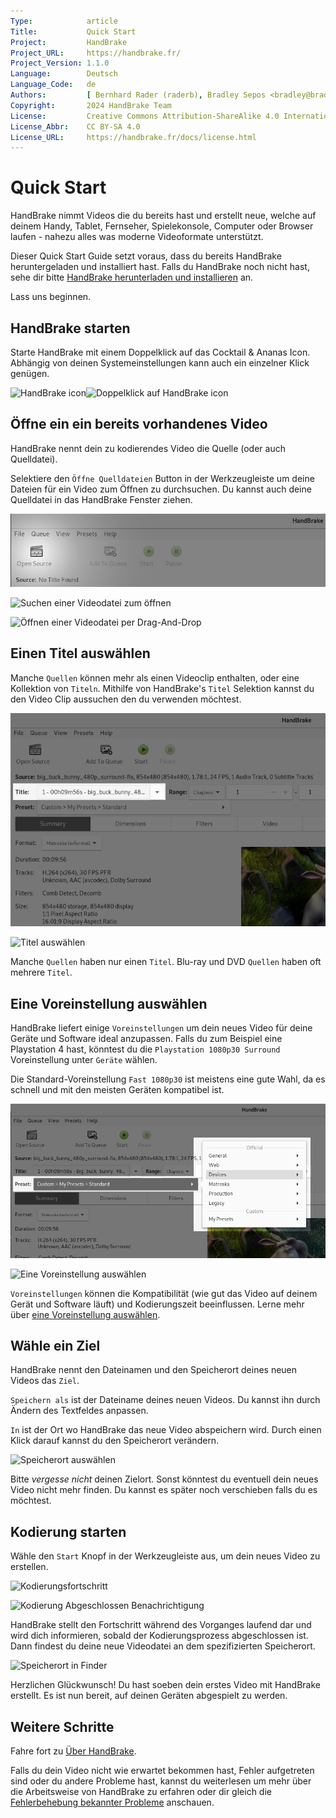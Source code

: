 ```yaml
---
Type:            article
Title:           Quick Start
Project:         HandBrake
Project_URL:     https://handbrake.fr/
Project_Version: 1.1.0
Language:        Deutsch
Language_Code:   de
Authors:         [ Bernhard Rader (raderb), Bradley Sepos <bradley@bradleysepos.com> (BradleyS) ]
Copyright:       2024 HandBrake Team
License:         Creative Commons Attribution-ShareAlike 4.0 International
License_Abbr:    CC BY-SA 4.0
License_URL:     https://handbrake.fr/docs/license.html
---
```


Quick Start
===========

HandBrake nimmt Videos die du bereits hast und erstellt neue, welche auf deinem Handy, Tablet, Fernseher, Spielekonsole, Computer oder Browser laufen - nahezu alles was moderne Videoformate unterstützt.

Dieser Quick Start Guide setzt voraus, dass du bereits HandBrake heruntergeladen und installiert hast. Falls du HandBrake noch nicht hast, sehe dir bitte [HandBrake herunterladen und installieren](../get-handbrake/download-and-install.html) an.

Lass uns beginnen.

## HandBrake starten

Starte HandBrake mit einem Doppelklick auf das Cocktail & Ananas Icon. Abhängig von deinen Systemeinstellungen kann auch ein einzelner Klick genügen.

![HandBrake icon](../../../en/images/icon-1.1.0.png)![Doppelklick auf HandBrake icon](../../../en/images/icon-click-1.1.0.gif)

## Öffne ein ein bereits vorhandenes Video

HandBrake nennt dein zu kodierendes Video die Quelle (oder auch Quelldatei).

Selektiere den `Öffne Quelldateien` Button in der Werkzeugleiste um deine Dateien für ein Video zum Öffnen zu durchsuchen. Du kannst auch deine Quelldatei in das HandBrake Fenster ziehen.

<!-- .system-linux -->

![Suchen einer Videodatei zum öffnen](../../../en/images/linux/open-source.png "Der Öffne Quelldateien Dialog ermöglicht es dir, deine Dateien nach einem Video zum Öffnen zu durchsuchen")

<!-- /.system-linux -->
<!-- .system-macos -->

![Suchen einer Videodatei zum öffnen](../../../en/images/mac/open-source-dialog-1.1.0.png "Der Öffne Quelldateien Dialog erlaubt es dir deine Dateien nach einem Video zum Öffnen zu durchsuchen")

![Öffnen einer Videodatei per Drag-And-Drop](../../../en/images/mac/open-source-drag-drop-1.1.0.png "Zusätzlich zum Öffne Quelldateien Dialog kannst du auch ein Video öffnen indem du es in das HandBrake Fenster ziehst.")

<!-- /.system-macos -->
<!-- .system-windows -->

<!-- TODO: Windows figures. -->

<!-- /.system-windows -->

## Einen Titel auswählen

Manche `Quellen` können mehr als einen Videoclip enthalten, oder eine Kollektion von `Titeln`. Mithilfe von HandBrake's `Titel` Selektion kannst du den Video Clip aussuchen den du verwenden möchtest.

<!-- .system-linux -->

![Titel auswählen](../../../en/images/linux/title-selection.png "Auswählen des zu verwendenden Videoclips")

<!-- /.system-linux -->
<!-- .system-macos -->

![Titel auswählen](../../../en/images/mac/title-selection-1.1.0.png "Auswählen des zu verwendenden Videoclips")

<!-- /.system-macos -->
<!-- .system-windows -->

<!-- TODO: Windows figures. -->

<!-- /.system-windows -->

Manche `Quellen` haben nur einen `Titel`. Blu-ray und DVD `Quellen` haben oft mehrere `Titel`.

## Eine Voreinstellung auswählen

HandBrake liefert einige `Voreinstellungen` um dein neues Video für deine Geräte und Software ideal anzupassen. Falls du zum Beispiel eine Playstation 4 hast, könntest du die `Playstation 1080p30 Surround` Voreinstellung unter `Geräte` wählen.

Die Standard-Voreinstellung `Fast 1080p30` ist meistens eine gute Wahl, da es schnell und mit den meisten Geräten kompatibel ist.

<!-- .system-linux -->

![Eine Voreinstellung auswählen](../../../en/images/linux/preset-selection.png "Voreinstellung sind Ein-Klick Einstellungen die dir Zeit sparen und dir dabei helfen, auf die Gerätekompatibilität zu achten.")

<!-- /.system-linux -->
<!-- .system-macos -->

![Eine Voreinstellung auswählen](../../../en/images/mac/preset-selection-1.1.0.png "Voreinstellung sind Ein-Klick Einstellungen die dir Zeit sparen und dir dabei helfen, auf die Gerätekompatibilität zu achten.")

<!-- /.system-macos -->
<!-- .system-windows -->

<!-- TODO: Windows figures. -->

<!-- /.system-windows -->

`Voreinstellungen` können die Kompatibilität (wie gut das Video auf deinem Gerät und Software läuft) und Kodierungszeit beeinflussen. Lerne mehr über [eine Voreinstellung auswählen](../workflow/select-preset.html).

## Wähle ein Ziel

HandBrake nennt den Dateinamen und den Speicherort deines neuen Videos das `Ziel`.

`Speichern als` ist der Dateiname deines neuen Videos. Du kannst ihn durch Ändern des Textfeldes anpassen.

`In` ist der Ort wo HandBrake das neue Video abspeichern wird. Durch einen Klick darauf kannst du den Speicherort verändern.

<!-- .system-linux -->

<!-- TODO: Linux figures. -->

<!-- /.system-linux -->
<!-- .system-macos -->

![Speicherort auswählen](../../../en/images/mac/destination-field-1.1.0.png "Der Speicherort gibt an, wo HandBrake dein neues Video ablegen wird.")

<!-- /.system-macos -->
<!-- .system-windows -->

<!-- TODO: Windows figures. -->

<!-- /.system-windows -->

Bitte *vergesse nicht* deinen Zielort. Sonst könntest du eventuell dein neues Video nicht mehr finden. Du kannst es später noch verschieben falls du es möchtest.

## Kodierung starten

Wähle den `Start` Knopf in der Werkzeugleiste aus, um dein neues Video zu erstellen.

<!-- .system-linux -->

<!-- TODO: Linux figures. -->

<!-- /.system-linux -->
<!-- .system-macos -->

![Kodierungsfortschritt](../../../en/images/mac/encode-progress-1.1.0.png "HandBrake stellt den Fortschritt während dem Kodieren dar.")

![Kodierung Abgeschlossen Benachrichtigung](../../../en/images/mac/encode-complete-1.1.0.png "HandBrake benachrichtigt wenn es mit dem Kodieren fertig ist.")

<!-- /.system-macos -->

HandBrake stellt den Fortschritt während des Vorganges laufend dar und wird dich informieren, sobald der Kodierungsprozess abgeschlossen ist. Dann findest du deine neue Videodatei an dem spezifizierten Speicherort.

<!-- .system-macos -->

![Speicherort in Finder](../../../en/images/mac/destination-finder-1.1.0.png "Dein Video liegt in dem von dir angegebenen Speicherort.")

<!-- /.system-macos -->
<!-- .system-windows -->

<!-- TODO: Windows figures. -->

<!-- /.system-windows -->

Herzlichen Glückwunsch! Du hast soeben dein erstes Video mit HandBrake erstellt. Es ist nun bereit, auf deinen Geräten abgespielt zu werden.

<!-- .continue -->

## Weitere Schritte

<!-- .success -->

Fahre fort zu [Über HandBrake](about.html).

<!-- /.success -->
<!-- .fail -->

Falls du dein Video nicht wie erwartet bekommen hast, Fehler aufgetreten sind oder du andere Probleme hast, kannst du weiterlesen um mehr über die Arbeitsweise von HandBrake zu erfahren oder dir gleich die [Fehlerbehebung bekannter Probleme](../help/troubleshooting-common-issues.html) anschauen.

<!-- /.fail -->

<!-- /.continue -->
